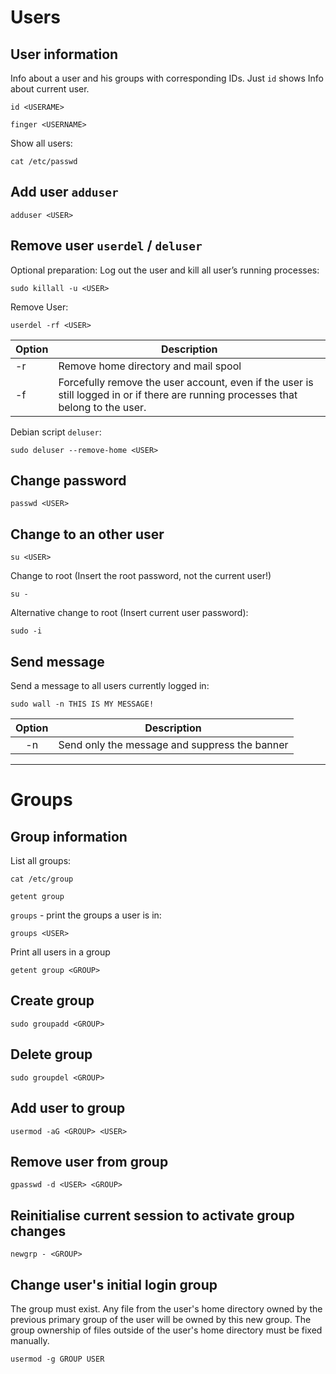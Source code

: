 # Users
## User information

Info about a user and his groups with corresponding IDs. Just `id` shows Info about current user.

```shell
id <USERAME>
```

```shell
finger <USERNAME>
```

Show all users:

```shell
cat /etc/passwd
```

## Add user `adduser`

```shell
adduser <USER>
```

## Remove user `userdel` / `deluser`

Optional preparation: Log out the user and kill all user’s running processes:  
```shell
sudo killall -u <USER>
```

Remove User:  
```shell
userdel -rf <USER>
```

| Option | Description                                                                                                                        |
| ------ | ---------------------------------------------------------------------------------------------------------------------------------- |
| -r     | Remove home directory and mail spool                                                                                               |
| -f     | Forcefully remove the user account, even if the user is still logged in or if there are running processes that belong to the user. | 

Debian script `deluser`:

```shell
sudo deluser --remove-home <USER>
```

## Change password

```shell
passwd <USER>
```

## Change to an other user

```shell
su <USER>
```

Change to root \(Insert the root password, not the current user\!\)
```shell
su -
```

Alternative change to root \(Insert current user password\):
```shell
sudo -i
```

## Send message

Send a message to all users currently logged in:
```shell
sudo wall -n THIS IS MY MESSAGE!
```

| Option | Description                                   |
|:------:| --------------------------------------------- |
|   -n   | Send only the message and suppress the banner | 

----------
# Groups 

## Group information

List all groups:

```shell
cat /etc/group
```

```shell
getent group
```

`groups` - print the groups a user is in:

```shell
groups <USER>
```

Print all users in a group

```shell
getent group <GROUP>
```

## Create group

```shell
sudo groupadd <GROUP>
```

## Delete group

```shell
sudo groupdel <GROUP>
```

## Add user to group

```shell
usermod -aG <GROUP> <USER>
```

## Remove user from group

```shell
gpasswd -d <USER> <GROUP>
```

## Reinitialise current session to activate group changes

```shell
newgrp - <GROUP>
```

## Change user's initial login group

The group must exist. Any file from the user's home directory owned by the previous primary group of the user will be owned by this new group. The group ownership of files outside of the user's home directory must be fixed manually.  

```shell
usermod -g GROUP USER
```
